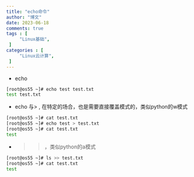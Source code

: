 ```yaml
---
title: "echo命令"                         
author: "博文"   
date: 2023-06-18         
comments: true  
tags : [                                    
     "Linux基础",
 ]
categories : [                              
     "Linux云计算",
 ]
---
```


- echo

```bash
[root@os55 ~]# echo test test.txt
test test.txt
```

- echo 与> , 在特定的场合，也是需要直接覆盖模式的，类似python的w模式

```bash
[root@os55 ~]# cat test.txt
[root@os55 ~]# echo test > test.txt
[root@os55 ~]# cat test.txt
test
```

- > > ，类似python的a模式
```bash
[root@os55 ~]# ls >> test.txt
[root@os55 ~]# cat test.txt
test
```